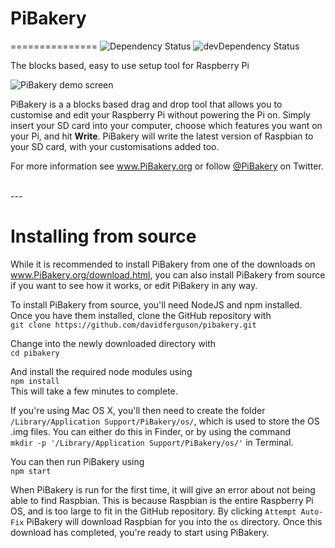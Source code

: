 # PiBakery
===============
![Dependency Status](https://img.shields.io/david/davidferguson/pibakery.svg)
![devDependency Status](https://img.shields.io/david/dev/davidferguson/pibakery.svg?maxAge=2592000)

The blocks based, easy to use setup tool for Raspberry Pi

![PiBakery demo screen](http://pibakery.org/img/blocks-on-workspace.png)

PiBakery is a a blocks based drag and drop tool that allows you to customise and edit your Raspberry Pi without powering the Pi on. Simply insert your SD card into your computer, choose which features you want on your Pi, and hit **Write**. PiBakery will write the latest version of Raspbian to your SD card, with your customisations added too.

For more information see www.PiBakery.org or follow [@PiBakery](http://twitter.com/PiBakery) on Twitter.

</br>
---

# Installing from source

While it is recommended to install PiBakery from one of the downloads on www.PiBakery.org/download.html, you can also install PiBakery from source if you want to see how it works, or edit PiBakery in any way.

To install PiBakery from source, you'll need NodeJS and npm installed. Once you have them installed, clone the GitHub repository with
</br>
`git clone https://github.com/davidferguson/pibakery.git`

Change into the newly downloaded directory with
</br>
`cd pibakery`

And install the required node modules using
</br>
`npm install`
</br>
This will take a few minutes to complete.

If you're using Mac OS X, you'll then need to create the folder `/Library/Application Support/PiBakery/os/`, which is used to store the OS .img files. You can either do this in Finder, or by using the command
</br>
`mkdir -p '/Library/Application Support/PiBakery/os/'` in Terminal.

You can then run PiBakery using
</br>
`npm start`

When PiBakery is run for the first time, it will give an error about not being able to find Raspbian. This is because Raspbian is the entire Raspberry Pi OS, and is too large to fit in the GitHub repository. By clicking `Attempt Auto-Fix` PiBakery will download Raspbian for you into the `os` directory. Once this download has completed, you're ready to start using PiBakery.
